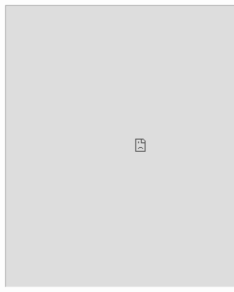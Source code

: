 <iframe
height = 900
width = 900
padding = 0 0
margins = 0 0
src="https://leagueoflegends.fandom.com/wiki/Orianna/LoL"
id="champ"></iframe>
